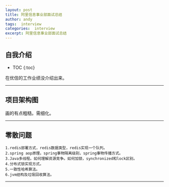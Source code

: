 ```yaml
---
layout: post
title: 阿里信息事业部面试总结
author: andy
tags:  interview 
categories:  interview
excerpt: 阿里信息事业部面试总结
---
```



## 自我介绍

* TOC
{:toc}

在优信的工作业绩没介绍出来。

---


## 项目架构图

画的有点粗糙。需细化。


---


## 零散问题



~~~
1.redis部署方式，redis数据类型，redis实现一个队列。
2.spring aop原理。spring事物隔离级别，spring事物传播方式。
3.Java多线程。如何理解资源竞争。如何加锁，synchronized和lock区别。
4.分布式锁实现方式。
5.一致性哈希算法。
6.jvm结构及垃圾回收算法。
~~~


---





